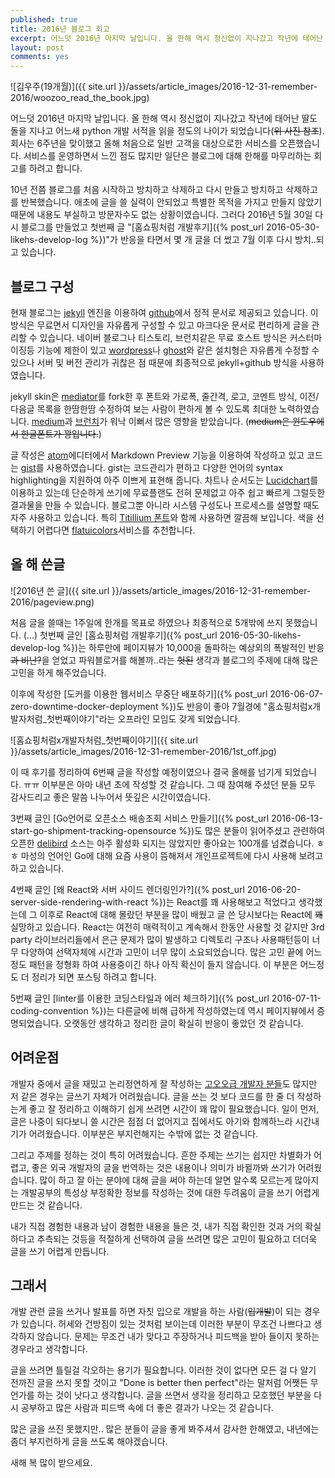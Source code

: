 ```yaml
---
published: true
title: 2016년 블로그 회고
excerpt: 어느덧 2016년 마지막 날입니다. 올 한해 역시 정신없이 지나갔고 작년에 태어난 딸도 돌을 지나고 어느새 python 개발 서적을 읽을 정도의 나이가 되었습니다. 회사는 6주년을 맞이했고 올해 처음으로 일반 고객을 대상으로한 서비스를 오픈했습니다. 서비스를 운영하면서 느낀 점도 많지만 일단은 블로그에 대해 한해를 마무리하는 회고를 하려고 합니다.
layout: post
comments: yes
---
```

![김우주(19개월)]({{ site.url }}/assets/article_images/2016-12-31-remember-2016/woozoo_read_the_book.jpg)

어느덧 2016년 마지막 날입니다. 올 한해 역시 정신없이 지나갔고 작년에 태어난 딸도 돌을 지나고 어느새 python 개발 서적을 읽을 정도의 나이가 되었습니다(<del>위 사진 참조</del>). 회사는 6주년을 맞이했고 올해 처음으로 일반 고객을 대상으로한 서비스를 오픈했습니다. 서비스를 운영하면서 느낀 점도 많지만 일단은 블로그에 대해 한해를 마무리하는 회고를 하려고 합니다.

10년 전쯤 블로그를 처음 시작하고 방치하고 삭제하고 다시 만들고 방치하고 삭제하고를 반복했습니다. 애초에 글을 쓸 실력이 안되었고 특별한 목적을 가지고 만들지 않았기 때문에 내용도 부실하고 방문자수도 없는 상황이였습니다. 그러다 2016년 5월 30일 다시 블로그를 만들었고 첫번째 글 "[홈쇼핑처럼 개발후기]({% post_url 2016-05-30-likehs-develop-log %})"가 반응을 타면서 몇 개 글을 더 썼고 7월 이후 다시 방치..되고 있습니다.

## 블로그 구성

현재 블로그는 [jekyll](https://jekyllrb.com/) 엔진을 이용하여 [github](https://github.com/subicura/subicura.github.io)에서 정적 문서로 제공되고 있습니다. 이 방식은 무료면서 디자인을 자유롭게 구성할 수 있고 마크다운 문서로 편리하게 글을 관리할 수 있습니다. 네이버 블로그나 티스토리, 브런치같은 무료 호스트 방식은 커스터마이징등 기능에 제한이 있고 [wordpress](https://wordpress.com/)나 [ghost](https://ghost.org/)와 같은 설치형은 자유롭게 수정할 수 있으나 서버 및 버전 관리가 귀찮은 점 때문에 최종적으로 jekyll+github 방식을 사용하였습니다.

jekyll skin은 [mediator](https://github.com/dirkfabisch/mediator)를 fork한 후 폰트와 가로폭, 줄간격, 로고, 코멘트 방식, 이전/다음글 목록을 한땀한땀 수정하여 보는 사람이 편하게 볼 수 있도록 최대한 노력하였습니다. [medium](https://medium.com/)과 [브런치](https://brunch.co.kr/)가 워낙 이뻐서 많은 영향을 받았습니다. (<del>medium은 윈도우에서 한글폰트가 꽝입니다.</del>)

글 작성은 [atom](https://atom.io/)에디터에서 Markdown Preview 기능을 이용하여 작성하고 있고 코드는 [gist](https://gist.github.com/)를 사용하였습니다. gist는 코드관리가 편하고 다양한 언어의 syntax highlighting을 지원하여 아주 이쁘게 표현해 줍니다. 차트나 순서도는 [Lucidchart](https://www.lucidchart.com/)를 이용하고 있는데 단순하게 쓰기에 무료플랜도 전혀 문제없고 아주 쉽고 빠르게 그럴듯한 결과물을 만들 수 있습니다. 블로그뿐 아니라 시스템 구성도나 프로세스를 설명할 때도 자주 사용하고 있습니다. 특히 [Titillium 폰트](https://fonts.google.com/specimen/Titillium+Web)와 함께 사용하면 깔끔해 보입니다. 색을 선택하기 어렵다면 [flatuicolors](http://flatuicolors.com/)서비스를 추천합니다.

## 올 해 쓴글

![2016년 쓴 글]({{ site.url }}/assets/article_images/2016-12-31-remember-2016/pageview.png)

처음 글을 쓸때는 1주일에 한개를 목표로 하였으나 최종적으로 5개밖에 쓰지 못했습니다. (...) 첫번째 글인 [홈쇼핑처럼 개발후기]({% post_url 2016-05-30-likehs-develop-log %})는 하루만에 페이지뷰가 10,000을 돌파하는 예상외의 폭발적인 반응<del>과 비난?</del>을 얻었고 파워블로거를 해볼까..라는 <del>헛된</del> 생각과 블로그의 주제에 대해 많은 고민을 하게 해주었습니다.

이후에 작성한 [도커를 이용한 웹서비스 무중단 배포하기]({% post_url 2016-06-07-zero-downtime-docker-deployment %})도 반응이 좋아 7월경에 "홈쇼핑처럼x개발자처럼_첫번째이야기"라는 오프라인 모임도 갖게 되었습니다.

![홈쇼핑처럼x개발자처럼_첫번째이야기]({{ site.url }}/assets/article_images/2016-12-31-remember-2016/1st_off.jpg)

이 때 후기를 정리하여 6번째 글을 작성할 예정이였으나 결국 올해를 넘기게 되었습니다. ㅠㅠ 이부분은 아마 내년 초에 작성할 것 같습니다. 그 때 참여해 주셨던 분들 모두 감사드리고 좋은 말씀 나누어서 뜻깊은 시간이였습니다.

3번째 글인 [Go언어로 오픈소스 배송조회 서비스 만들기]({% post_url 2016-06-13-start-go-shipment-tracking-opensource %})도 많은 분들이 읽어주셨고 관련하여 오픈한 [delibird](https://github.com/purpleworks/delibird) 소스는 아주 활성화 되지는 않았지만 좋아요는 100개를 넘겼습니다. ㅎㅎ 마성의 언어인 Go에 대해 요즘 사용이 뜸해져서 개인프로젝트에 다시 사용해 보려고 하고 있습니다.

4번째 글인 [왜 React와 서버 사이드 렌더링인가?]({% post_url 2016-06-20-server-side-rendering-with-react %})는 React를 꽤 사용해보고 적었다고 생각했는데 그 이후로 React에 대해 몰랐던 부분을 많이 배웠고 글 쓴 당시보다는 React에 <del>꽤</del> 실망하고 있습니다. React는 여전히 매력적이고 계속해서 한동안 사용할 것 같지만 3rd party 라이브러리들에서 은근 문제가 많이 발생하고 디렉토리 구조나 사용패턴등이 너무 다양하여 선택자체에 시간과 고민이 너무 많이 소요되었습니다. 많은 고민 끝에 어느정도 패턴을 정형화 하여 사용중이긴 하나 아직 확신이 들지 않습니다. 이 부분은 어느정도 더 정리가 되면 포스팅 하려고 합니다.

5번째 글인 [linter를 이용한 코딩스타일과 에러 체크하기]({% post_url 2016-07-11-coding-convention %})는 다른글에 비해 급하게 작성하였는데 역시 페이지뷰에서 증명되었습니다. 오랫동안 생각하고 정리한 글이 확실히 반응이 좋았던 것 같습니다.

## 어려운점

개발자 중에서 글을 재밌고 논리정연하게 잘 작성하는 [고오오급 개발자 분들](https://github.com/sarojaba/awesome-devblog)도 많지만 저 같은 경우는 글쓰기 자체가 어려웠습니다. 글을 쓰는 것 보다 코드를 한 줄 더 작성하는게 좋고 잘 정리하고 이해하기 쉽게 쓰려면 시간이 꽤 많이 필요했습니다. 일이 먼저, 글은 나중이 되다보니 쓸 시간은 점점 더 없어지고 집에서도 아기와 함께하느라 시간내기가 어려웠습니다. 이부분은 부지런해지는 수밖에 없는 것 같습니다.

그리고 주제를 정하는 것이 특히 어려웠습니다. 흔한 주제는 쓰기는 쉽지만 차별화가 어렵고, 좋은 외국 개발자의 글을 번역하는 것은 내용이나 의미가 바뀔까봐 쓰기가 어려웠습니다. 많이 하고 잘 아는 분야에 대해 글을 써야 하는데 알면 알수록 모르는게 많아지는 개발공부의 특성상 부정확한 정보를 작성하는 것에 대한 두려움이 글을 쓰기 어렵게 만드는 것 같습니다.

내가 직접 경험한 내용과 남이 경험한 내용을 들은 것, 내가 직접 확인한 것과 거의 확실하다고 추측되는 것등을 적절하게 선택하여 글을 쓰려면 많은 고민이 필요하고 더더욱 글을 쓰기 어렵게 만듭니다.

## 그래서

개발 관련 글을 쓰거나 발표를 하면 자칫 입으로 개발을 하는 사람(<del>입개발</del>)이 되는 경우가 있습니다. 허세와 건방짐이 있는 것처럼 보이는데 이러한 부분이 무조건 나쁘다고 생각하지 않습니다. 문제는 무조건 내가 맞다고 주장하거나 피드백을 받아 들이지 못하는 경우라고 생각합니다.

글을 쓰려면 틀릴걸 각오하는 용기가 필요합니다. 이러한 것이 없다면 모든 걸 다 알기 전까진 글을 쓰지 못할 것이고 "Done is better then perfect"라는 말처럼 어쨋든 무언가를 하는 것이 낫다고 생각합니다. 글을 쓰면서 생각을 정리하고 모호했던 부분을 다시 공부하고 많은 사람과 피드백 속에 더 좋은 결과가 나오는 것 같습니다.

많은 글을 쓰진 못했지만.. 많은 분들이 글을 좋게 봐주셔서 감사한 한해였고, 내년에는 좀더 부지런하게 글을 쓰도록 해야겠습니다.

새해 복 많이 받으세요.
